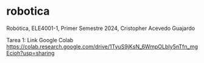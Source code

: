 # robotica
Robótica, ELE4001-1, Primer Semestre 2024, Cristopher Acevedo Guajardo

Tarea 1: Link Google Colab
https://colab.research.google.com/drive/1TyuS9jKsN_6WmpOLbIy5nTfn_mgEcioh?usp=sharing
